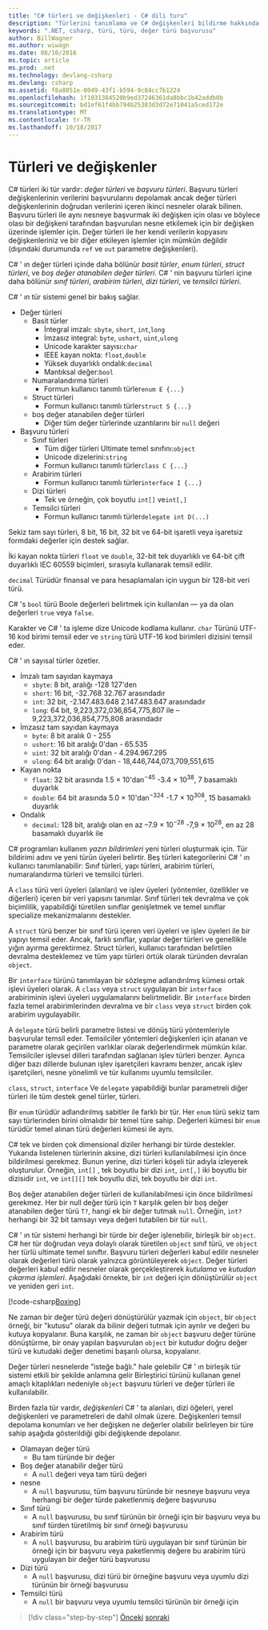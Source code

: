 ```yaml
---
title: "C# türleri ve değişkenleri - C# dili turu"
description: "Türlerini tanımlama ve C# değişkenleri bildirme hakkında bilgi edinin"
keywords: ".NET, csharp, türü, türü, değer türü başvurusu"
author: BillWagner
ms.author: wiwagn
ms.date: 08/10/2016
ms.topic: article
ms.prod: .net
ms.technology: devlang-csharp
ms.devlang: csharp
ms.assetid: f8a8051e-0049-43f1-b594-9c84cc7b1224
ms.openlocfilehash: 1f1031384520b9ed37246361da8bbc1b42addb0b
ms.sourcegitcommit: bd1ef61f4bb794b25383d3d72e71041a5ced172e
ms.translationtype: MT
ms.contentlocale: tr-TR
ms.lasthandoff: 10/18/2017
---
```

# <a name="types-and-variables"></a>Türleri ve değişkenler

C# türleri iki tür vardır: *değer türleri* ve *başvuru türleri*. Başvuru türleri değişkenlerinin verilerini başvurularını depolamak ancak değer türleri değişkenlerinin doğrudan verilerini içeren ikinci nesneler olarak bilinen. Başvuru türleri ile aynı nesneye başvurmak iki değişken için olası ve böylece olası bir değişkeni tarafından başvurulan nesne etkilemek için bir değişken üzerinde işlemler için. Değer türleri ile her kendi verilerin kopyasını değişkenleriniz ve bir diğer etkileyen işlemler için mümkün değildir (dışındaki durumunda `ref` ve `out` parametre değişkenleri).

C# ' ın değer türleri içinde daha bölünür *basit türler*, *enum türleri*, *struct türleri*, ve *boş değer atanabilen değer türleri*. C# ' nin başvuru türleri içine daha bölünür *sınıf türleri*, *arabirim türleri*, *dizi türleri*, ve *temsilci türleri*.

C# ' ın tür sistemi genel bir bakış sağlar.

* Değer türleri
    - Basit türler
        * İntegral imzalı: `sbyte`, `short`, `int`,`long`
        * İmzasız integral: `byte`, `ushort`, `uint`,`ulong`
        * Unicode karakter sayısı:`char`
        * IEEE kayan nokta: `float`,`double`
        * Yüksek duyarlıklı ondalık:`decimal`
        * Mantıksal değer:`bool`
    - Numaralandırma türleri
        * Formun kullanıcı tanımlı türler`enum E {...}`
    - Struct türleri
        * Formun kullanıcı tanımlı türler`struct S {...}`
    - boş değer atanabilen değer türleri
        * Diğer tüm değer türlerinde uzantılarını bir `null` değeri
* Başvuru türleri
    - Sınıf türleri
        * Tüm diğer türleri Ultimate temel sınıfını:`object`
        * Unicode dizelerini:`string`
        * Formun kullanıcı tanımlı türler`class C {...}`
    - Arabirim türleri
        * Formun kullanıcı tanımlı türler`interface I {...}`
    - Dizi türleri
        * Tek ve örneğin, çok boyutlu `int[]` ve`int[,]`
    - Temsilci türleri
        * Formun kullanıcı tanımlı türler`delegate int D(...)`

Sekiz tam sayı türleri, 8 bit, 16 bit, 32 bit ve 64-bit işaretli veya işaretsiz formdaki değerler için destek sağlar.

İki kayan nokta türleri `float` ve `double`, 32-bit tek duyarlıklı ve 64-bit çift duyarlıklı IEC 60559 biçimleri, sırasıyla kullanarak temsil edilir.

`decimal` Türüdür finansal ve para hesaplamaları için uygun bir 128-bit veri türü.

C# 's `bool` türü Boole değerleri belirtmek için kullanılan — ya da olan değerleri `true` veya `false`.

Karakter ve C# ' ta işleme dize Unicode kodlama kullanır. `char` Türünü UTF-16 kod birimi temsil eder ve `string` türü UTF-16 kod birimleri dizisini temsil eder.

C# ' ın sayısal türler özetler.

* İmzalı tam sayıdan kaymaya
    - `sbyte`: 8 bit, aralığı -128 127'den
    - `short`: 16 bit, -32.768 32.767 arasındadır
    - `int`: 32 bit, -2.147.483.648 2.147.483.647 arasındadır
    - `long`: 64 bit, 9,223,372,036,854,775,807 ile –9,223,372,036,854,775,808 arasındadır
* İmzasız tam sayıdan kaymaya
    - `byte`: 8 bit aralık 0 - 255
    - `ushort`: 16 bit aralığı 0'dan - 65.535
    - `uint`: 32 bit aralığı 0'dan - 4.294.967.295
    - `ulong`: 64 bit aralığı 0'dan - 18,446,744,073,709,551,615
* Kayan nokta
    - `float`: 32 bit arasında 1.5 × 10'dan<sup>−45</sup> -3.4 × 10<sup>38</sup>, 7 basamaklı duyarlık
    - `double`: 64 bit arasında 5.0 × 10'dan<sup>−324</sup> -1.7 × 10<sup>308</sup>, 15 basamaklı duyarlık
* Ondalık
    - `decimal`: 128 bit, aralığı olan en az –7.9 × 10<sup>−28</sup> -7,9 × 10<sup>28</sup>, en az 28 basamaklı duyarlık ile
    
C# programları kullanım *yazın bildirimleri* yeni türleri oluşturmak için. Tür bildirimi adını ve yeni türün üyeleri belirtir. Beş türleri kategorilerini C# ' ın kullanıcı tanımlanabilir: Sınıf türleri, yapı türleri, arabirim türleri, numaralandırma türleri ve temsilci türleri.

A `class` türü veri üyeleri (alanları) ve işlev üyeleri (yöntemler, özellikler ve diğerleri) içeren bir veri yapısını tanımlar. Sınıf türleri tek devralma ve çok biçimlilik, yapabildiği türetilen sınıflar genişletmek ve temel sınıflar specialize mekanizmalarını destekler.

A `struct` türü benzer bir sınıf türü içeren veri üyeleri ve işlev üyeleri ile bir yapıyı temsil eder. Ancak, farklı sınıflar, yapılar değer türleri ve genellikle yığın ayırma gerektirmez. Struct türleri, kullanıcı tarafından belirtilen devralma desteklemez ve tüm yapı türleri örtük olarak türünden devralan `object`.

Bir `interface` türünü tanımlayan bir sözleşme adlandırılmış kümesi ortak işlevi üyeleri olarak. A `class` veya `struct` uygulayan bir `interface` arabiriminin işlevi üyeleri uygulamalarını belirtmelidir. Bir `interface` birden fazla temel arabirimlerinden devralma ve bir `class` veya `struct` birden çok arabirim uygulayabilir.

A `delegate` türü belirli parametre listesi ve dönüş türü yöntemleriyle başvurular temsil eder. Temsilciler yöntemleri değişkenleri için atanan ve parametre olarak geçirilen varlıklar olarak değerlendirmek mümkün kılar. Temsilciler işlevsel dilleri tarafından sağlanan işlev türleri benzer. Ayrıca diğer bazı dillerde bulunan işlev işaretçileri kavramı benzer, ancak işlev işaretçileri, nesne yönelimli ve tür kullanımı uyumlu temsilciler.

`class`, `struct`, `interface` Ve `delegate` yapabildiği bunlar parametreli diğer türleri ile tüm destek genel türler, türleri.

Bir `enum` türüdür adlandırılmış sabitler ile farklı bir tür. Her `enum` türü sekiz tam sayı türlerinden birini olmalıdır bir temel türe sahip. Değerleri kümesi bir `enum` türüdür temel alınan türü değerleri kümesi ile aynı.

C# tek ve birden çok dimensional diziler herhangi bir türde destekler. Yukarıda listelenen türlerinin aksine, dizi türleri kullanılabilmesi için önce bildirilmesi gerekmez. Bunun yerine, dizi türleri köşeli tür adıyla izleyerek oluşturulur. Örneğin, `int[]` , tek boyutlu bir dizi `int`, `int[,]` iki boyutlu bir dizisidir `int`, ve `int[][]` tek boyutlu dizi, tek boyutlu bir dizi `int`.

Boş değer atanabilen değer türleri de kullanılabilmesi için önce bildirilmesi gerekmez. Her bir null değer türü için `T` karşılık gelen bir boş değer atanabilen değer türü `T?`, hangi ek bir değer tutmak `null`. Örneğin, `int?` herhangi bir 32 bit tamsayı veya değeri tutabilen bir tür `null`.

C# ' ın tür sistemi herhangi bir türde bir değer işlenebilir, birleşik bir `object`. C# her tür doğrudan veya dolaylı olarak türetilen `object` sınıf türü, ve `object` her türlü ultimate temel sınıftır. Başvuru türleri değerleri kabul edilir nesneler olarak değerleri türü olarak yalnızca görüntüleyerek `object`. Değer türleri değerleri kabul edilir nesneler olarak gerçekleştirerek *kutulama* ve *kutudan çıkarma işlemleri*. Aşağıdaki örnekte, bir `int` değeri için dönüştürülür `object` ve yeniden geri `int`.

[!code-csharp[Boxing](../../../samples/snippets/csharp/tour/types-and-variables/Program.cs#L1-L10)]

Ne zaman bir değer türü değeri dönüştürülür yazmak için `object`, bir `object` örneği, bir "kutusu" olarak da bilinir değeri tutmak için ayrılır ve değeri bu kutuya kopyalanır. Buna karşılık, ne zaman bir `object` başvuru değer türüne dönüştürme, bir onay yapılan başvurulan `object` bir kutudur doğru değer türü ve kutudaki değer denetimi başarılı olursa, kopyalanır.

Değer türleri nesnelerde "isteğe bağlı." hale gelebilir C# ' ın birleşik tür sistemi etkili bir şekilde anlamına gelir Birleştirici türünü kullanan genel amaçlı kitaplıkları nedeniyle `object` başvuru türleri ve değer türleri ile kullanılabilir.

Birden fazla tür vardır, *değişkenleri* C# ' ta alanları, dizi öğeleri, yerel değişkenleri ve parametreleri de dahil olmak üzere. Değişkenleri temsil depolama konumları ve her değişken ne değerler olabilir belirleyen bir türe sahip aşağıda gösterildiği gibi değişkende depolanır.

* Olamayan değer türü
    - Bu tam türünde bir değer
* Boş değer atanabilir değer türü
    - A `null` değeri veya tam türü değeri
* nesne
    - A `null` başvurusu, tüm başvuru türünde bir nesneye başvuru veya herhangi bir değer türde paketlenmiş değere başvurusu
* Sınıf türü
    - A `null` başvurusu, bu sınıf türünün bir örneği için bir başvuru veya bu sınıf türden türetilmiş bir sınıf örneği başvurusu
* Arabirim türü
    - A `null` başvurusu, bu arabirim türü uygulayan bir sınıf türünün bir örneği için bir başvuru veya paketlenmiş değere bu arabirim türü uygulayan bir değer türü başvurusu
* Dizi türü
    - A `null` başvurusu, dizi türü bir örneğine başvuru veya uyumlu dizi türünün bir örneği başvurusu
* Temsilci türü
    - A `null` bir başvuru veya uyumlu temsilci türünün bir örneği için

>[!div class="step-by-step"]
[Önceki](program-structure.md)
[sonraki](expressions.md)

